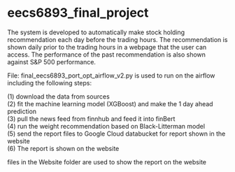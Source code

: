 # eecs6893_final_project
The system is developed to automatically make stock holding recommendation each day before the trading hours. 
The recommendation is shown daily prior to the trading hours in a webpage that the user can access. 
The performance of the past recommendation is also shown against S&P 500 performance.


File:
final_eecs6893_port_opt_airflow_v2.py is used to run on the airflow including the following steps:

(1)  download the data from sources   
(2)  fit the machine learning model (XGBoost) and make the 1 day ahead prediction   
(3)  pull the news feed from finnhub and feed it into finBert   
(4)  run the weight recommendation based on Black-Litterman model   
(5)  send the report files to Google Cloud databucket for report shown in the website   
(6)  The report is shown on the website   

files in the Website folder are used to show the report on the website

